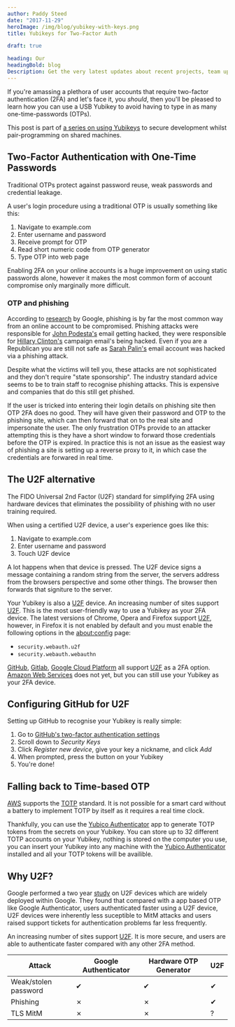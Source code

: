 ```yaml
---
author: Paddy Steed
date: "2017-11-29"
heroImage: /img/blog/yubikey-with-keys.png
title: Yubikeys for Two-Factor Auth

draft: true

heading: Our
headingBold: blog
Description: Get the very latest updates about recent projects, team updates, thoughts and industry news from our team of EngineerBetter experts.
---
```


If you're amassing a plethora of user accounts that require two-factor authentication (2FA) and let's face it, you _should_, then you'll be pleased to learn how you can use a USB Yubikey to avoid having to type in as many one-time-passwords (OTPs).

<section class="boxout">
<p>This post is part of <a href="/blog/yubikey-all-the-things/">a series on using Yubikeys</a> to secure development whilst pair-programming on shared machines.</p>
</section>

## Two-Factor Authentication with One-Time Passwords

Traditional OTPs protect against password reuse, weak passwords and credential leakage.

A user's login procedure using a traditional OTP is usually something like this:

1. Navigate to example.com
2. Enter username and password
3. Receive prompt for OTP
4. Read short numeric code from OTP generator
5. Type OTP into web page

Enabling 2FA on your online accounts is a huge improvement on using static passwords alone, however it makes the most common form of account compromise only marginally more difficult.

### OTP and phishing

According to [research][goog_phishing] by Google, phishing is by far the most common way from an online account to be compromised.
Phishing attacks were responsible for [John Podesta's][podesta] email getting hacked, they were responsible for [Hillary Clinton's][clinton] campaign email's being hacked.
Even if you are a Republican you are still not safe as [Sarah Palin's][palin] email account was hacked via a phishing attack.

Despite what the victims will tell you, these attacks are not sophisticated and they don't require "state sponsorship".
The industry standard advice seems to be to train staff to recognise phishing attacks.
This is expensive and companies that do this still get phished.

If the user is tricked into entering their login details on phishing site then OTP 2FA does no good.
They will have given their password and OTP to the phishing site, which can then forward that on to the real site and impersonate the user.
The only frustration OTPs provide to an attacker attempting this is they have a short window to forward those credentials before the OTP is expired.
In practice this is not an issue as the easiest way of phishing a site is setting up a reverse proxy to it, in which case the credentials are forwared in real time.

## The U2F alternative

The FIDO Universal 2nd Factor (U2F) standard for simplifying 2FA using hardware devices that eliminates the possibility of phishing with no user training required.

When using a certified U2F device, a user's experience goes like this:

1. Navigate to example.com
2. Enter username and password
3. Touch U2F device

A lot happens when that device is pressed.
The U2F device signs a message containing a random string from the server, the servers address from the browsers perspective and some other things.
The browser then forwards that signiture to the server.

Your Yubikey is also a [U2F] device.
An increasing number of sites support [U2F].
This is the most user-friendly way to use a Yubikey as your 2FA device.
The latest versions of Chrome, Opera and Firefox support [U2F], however, in Firefox it is not enabled by default and you must enable the following options in the <about:config> page:

- `security.webauth.u2f`
- `security.webauth.webauthn`

[GitHub][githubU2F], [Gitlab][gitlabU2F], [Google Cloud Platform][GCPU2F] all support [U2F] as a 2FA option.
[Amazon Web Services][AWS] does not yet, but you can still use your Yubikey as your 2FA device.

## Configuring GitHub for U2F

Setting up GitHub to recognise your Yubikey is really simple:

1. Go to [GitHub's two-factor authentication settings](https://github.com/settings/two_factor_authentication/configure)
1. Scroll down to _Security Keys_
1. Click _Register new device_, give your key a nickname, and click _Add_
1. When prompted, press the button on your Yubikey
1. You're done!

## Falling back to Time-based OTP

[AWS] supports the [TOTP] standard.
It is not possible for a smart card without a battery to implement TOTP by itself as it requires a real time clock.

Thankfully, you can use the [Yubico Authenticator][yubico_authenticator] app to generate TOTP tokens from the secrets on your Yubikey. You can store up to 32 different TOTP accounts on your Yubikey, nothing is stored on the computer you use, you can insert your Yubikey into any machine with the [Yubico Authenticator][yubico_authenticator] installed and all your TOTP tokens will be availible.

## Why U2F?

Google performed a two year [study][googU2F] on U2F devices which are widely deployed within Google. They found that compared with a app based OTP like Google Authenticator, users authenticated faster using a U2F device, U2F devices were inherently less suceptible to MitM attacks and users raised support tickets for authentication problems far less frequently.

An increasing number of sites support [U2F]. It is more secure, and users are able to authenticate faster compared with any other 2FA method.

Attack               | Google Authenticator | Hardware OTP Generator | U2F
---------------------|----------------------|------------------------|----
Weak/stolen password | &#x2714; |   &#x2714; |   &#x2714;
Phishing             | &#x2717; |   &#x2717; |  &#x2714;
TLS MitM             | &#x2717; |   &#x2717; | ?

[cvpwn]: https://thejh.net/misc/website-terminal-copy-paste
[githubkeys]: https://github.com/settings/keys
[gitlabkeys]: https://gitlab.com/profile/keys
[yubi4]: https://www.yubico.com/product/yubikey-4-series/
[U2F]: https://www.yubico.com/solutions/fido-u2f/
[githubU2F]: https://help.github.com/articles/configuring-two-factor-authentication-via-fido-u2f/
[gitlabU2F]: https://docs.gitlab.com/ce/user/profile/account/two_factor_authentication.html#enable-2fa-via-u2f-device
[GCPU2F]: https://cloud.google.com/solutions/securing-gcp-account-security-keys
[AWS]: https://aws.amazon.com/
[yubico_authenticator]: https://www.yubico.com/support/knowledge-base/categories/articles/yubico-authenticator-download/
[TOTP]: https://tools.ietf.org/html/rfc6238
[ROCA]: https://www.yubico.com/support/security-advisories/ysa-2017-01/
[googU2F]: https://research.google.com/pubs/pub45409.html
[goog_phishing]: https://security.googleblog.com/2017/11/new-research-understanding-root-cause.html
[podesta]: http://edition.cnn.com/2017/06/27/politics/russia-dnc-hacking-csr/index.html
[clinton]: https://www.apnews.com/dea73efc01594839957c3c9a6c962b8a
[palin]: https://www.wired.com/2008/09/group-posts-e-m/
